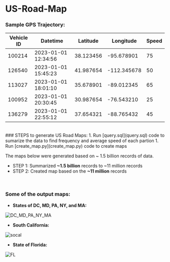 # US-Road-Map



### Sample GPS Trajectory:


| Vehicle ID | Datetime            | Latitude       | Longitude       | Speed |
|------------|---------------------|----------------|-----------------|-------|
|   100214   | 2023-01-01 12:34:56 | 38.123456      | -95.678901      |  75   |
|   126540   | 2023-01-01 15:45:23 | 41.987654      | -112.345678     |  50   |
|   113027   | 2023-01-01 18:01:10 | 35.678901      | -89.012345      |  65   |
|   100952   | 2023-01-01 20:30:45 | 30.987654      | -76.543210      |  25   |
|   136279   | 2023-01-01 22:55:12 | 37.654321      | -88.765432      |  45   |

<br>
### STEPS to generate US Road Maps:
1. Run [query.sql](query.sql) code to sumarize the data to find frequency and average speed of each partion
1. Run [create_map.py](create_map.py) code to create maps

<br>

The maps below were generated based on ~ 1.5 billion records of data.

- STEP 1: Summarized **~1.5 billion** records to ~11 million records
- STEP 2: Created map based on the **~11 million** records 

<br>

### Some of the output maps:

- **States of DC, MD, PA, NY, and MA:**

![DC_MD_PA_NY_MA](https://github.com/malamdar90/US-Road-Map/assets/87002822/0c4ea967-4c5e-471f-aa00-3b5ed2223525)


- **South California:**

![socal](https://github.com/malamdar90/US-Road-Map/assets/87002822/1056a0f2-24d7-49a2-8760-fd5ad8e652be)


- **State of Florida:**

![FL](https://github.com/malamdar90/US-Road-Map/assets/87002822/fb86c3a8-a919-4169-a69f-41eadf8da944)








